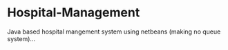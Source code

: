 # Hospital-Management
Java based hospital mangement system using netbeans (making no queue system)...
